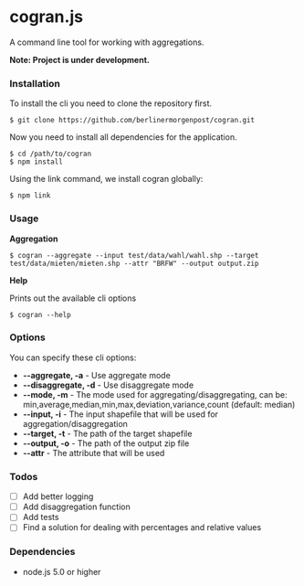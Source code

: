 # cogran.js

A command line tool for working with aggregations.

**Note: Project is under development.**


### Installation

To install the cli you need to clone the repository first.

```
$ git clone https://github.com/berlinermorgenpost/cogran.git
```

Now you need to install all dependencies for the application.

```
$ cd /path/to/cogran
$ npm install
```

Using the link command, we install cogran globally:

```
$ npm link
```

### Usage

**Aggregation**

```
$ cogran --aggregate --input test/data/wahl/wahl.shp --target test/data/mieten/mieten.shp --attr "BRFW" --output output.zip
```

**Help**

Prints out the available cli options

```
$ cogran --help
```


### Options

You can specify these cli options:

* **--aggregate, -a** - Use aggregate mode
* **--disaggregate, -d** - Use disaggregate mode
* **--mode, -m** - The mode used for aggregating/disaggregating, can be: min,average,median,min,max,deviation,variance,count (default: median)
* **--input, -i** - The input shapefile that will be used for aggregation/disaggregation
* **--target, -t** - The path of the target shapefile
* **--output, -o** - The path of the output zip file
* **--attr** - The attribute that will be used

### Todos

* [ ] Add better logging
* [ ] Add disaggregation function
* [ ] Add tests
* [ ] Find a solution for dealing with percentages and relative values

### Dependencies

* node.js 5.0 or higher